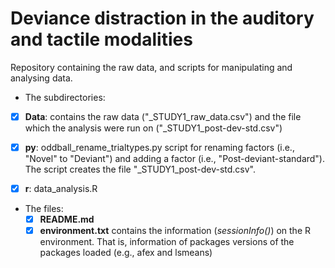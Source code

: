 # Deviance distraction in the auditory and tactile modalities

Repository containing the raw data, and scripts for manipulating and analysing data. 

-  The subdirectories:

  - [x] **Data**: contains the raw data ("_STUDY1_raw_data.csv") and the file which the analysis were run on ("_STUDY1_post-dev-std.csv")

  - [x] **py**: oddball_rename_trialtypes.py script for renaming factors (i.e., "Novel" to "Deviant") and adding a factor (i.e.,        "Post-deviant-standard"). The script creates the file "_STUDY1_post-dev-std.csv".
  - [x] **r**: data_analysis.R
  
- The files:
  - [x] **README.md** 
  - [x] **environment.txt** contains the information (*sessionInfo()*) on the R environment. That is, information of packages versions of the packages loaded (e.g., afex and lsmeans)
